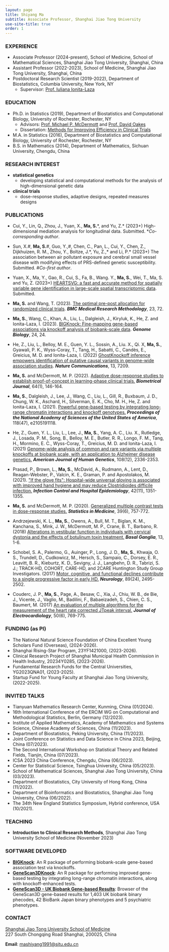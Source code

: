 ```yaml
---
layout: page
title: Shiyang Ma
subtitle: Associate Professor, Shanghai Jiao Tong University
use-site-title: true
order: 1
---
```


### EXPERIENCE
* Associate Professor (2024-present), School of Medicine, School of Mathematical Sciences, Shanghai Jiao Tong University, Shanghai, China
* Assistant Professor (2022-2023), School of Medicine, Shanghai Jiao Tong University, Shanghai, China
* Postdoctoral Research Scientist (2019-2022), Department of Biostatistics, Columbia University, New York, NY
    - Supervisor: [Prof. Iuliana Ionita-Laza](http://www.columbia.edu/~ii2135/)  


### EDUCATION 
*  Ph.D. in Statistics (2019), Department of Biostatistics and Computational Biology, University of Rochester, Rochester, NY  
    - Advisors: [Prof. Michael P. McDermott](https://www.urmc.rochester.edu/biostat/people/faculty/mcdermott.aspx) and [Prof. David Oakes](https://www.urmc.rochester.edu/biostat/people/faculty/oakes.aspx)       
    - Dissertation: [Methods for Improving Efficiency in Clinical Trials](https://search.proquest.com/docview/2335218128?pq-origsite=gscholar&fromopenview=true)     
*  M.A. in Statistics (2016), Department of Biostatistics and Computational Biology, University of Rochester, Rochester, NY    
*  B.S. in Mathematics (2014), Department of Mathematics, Sichuan University, Chengdu, China


### RESEARCH  INTEREST
* **statistical genetics**
   - developing statistical and computational methods for the analysis of high-dimensional genetic data
* **clinical trials** 
   - dose-response studies, adaptive designs, repeated measures designs


### PUBLICATIONS
* Cui, Y., Lin, Q., Zhou, J., Yuan, X., **Ma, S.**\*, and Yu, Z.\* (2023+) High-dimensional mediation analysis for longitudinal data. Submitted. *_Co-corresponding author_.

* Sun, X.#, **Ma, S.**#, Guo, Y.,#, Chen, C., Pan, L., Cui, Y., Chen, Z., Dijkhuizen, R. M., Zhou, Y., Boltze, J.\*, Yu, Z.,\* and Li, P.\* (2023+) The association between air pollutant exposure and cerebral small vessel disease with modifying effects of PRS-defined genetic susceptibility. Submitted. #_Co-first author_.

* Yuan, X., Ma, Y., Gao, R., Cui, S., Fa, B., Wang. Y., **Ma, S.**, Wei, T., Ma, S. and Yu, Z. (2023+) [HEARTSVG: a fast and accurate method for spatially variable gene identification in large-scale spatial transcriptomic data](https://www.biorxiv.org/content/10.1101/2023.08.06.552154v1). Submitted.

* **Ma, S.** and Wang, T. (2023). [The optimal pre-post allocation for randomized clinical trials](https://doi.org/10.1186/s12874-023-01893-w). _**BMC Medical Research Methodology**_, 23, 72.

* **Ma, S.**, Wang, C., Khan, A., Liu, L., Dalgleish, J., Kiryluk, K., He, Z. and Ionita-Laza, I. (2023). [BIGKnock: Fine-mapping gene-based associations via knockoff analysis of biobank-scale data](https://doi.org/10.1186/s13059-023-02864-6). _**Genome Biology**_, 24, 24.

* He, Z., Liu, L., Belloy, M. E., Guen, Y. L., Sossin, A., Liu. X., Qi. X, **Ma, S.**, Gyawali, P. K., Wyss-Coray, T., Tang, H., Sabatti, C., Candès, E., Greicius, M. D. and Ionita-Laza, I. (2022) [GhostKnockoff inference empowers identification of putative causal variants in genome-wide association studies](https://doi.org/10.1038/s41467-022-34932-z). _**Nature Communications**_, 13, 7209.
  
* **Ma, S.** and McDermott, M. P. (2022). [Adaptive dose-response studies to establish proof-of-concept in learning-phase clinical trials.](https://doi.org/10.1002/bimj.202100044) _**Biometrical Journal**_, 64(1), 146-164.

* **Ma, S.**, Dalgleish, J., Lee, J., Wang, C., Liu, L., Gill, R., Buxbaum, J. D., Chung, W. K., Aschard, H., Silverman, E. K., Cho, M. H., He, Z. and Ionita-Laza, I. (2021). [Powerful gene-based testing by integrating long-range chromatin interactions and knockoff genotypes.](https://doi.org/10.1073/pnas.2105191118) _**Proceedings of the National Academy of Sciences of the United States of America**_, 118(47), e2105191118.

* He, Z., Guen, Y. L., Liu, L., Lee, J., **Ma, S.**, Yang, A. C.,  Liu. X., Rutledge, J., Losada, P. M., Song, B., Belloy, M. E., Butler, R. R., Longo, F. M., Tang, H., Mormino, E. C., Wyss-Coray, T., Greicius, M. D. and Ionita-Laza, I. (2021) [Genome-wide analysis of common and rare variants via multiple knockoffs at biobank scale, with an application to Alzheimer disease genetics.](https://doi.org/10.1016/j.ajhg.2021.10.009) _**American Journal of Human Genetics**_, 108(12), 2336-2353.

* Prasad, P., Brown, L., **Ma, S.**, McDavid, A., Rudmann, A., Lent, D., Reagan-Webster, P., Valcin, K. E., Graman, P. and Apostolakos, M. (2021). ["If the glove fits": Hospital-wide universal gloving is associated with improved hand hygiene and may reduce Clostridioides difficile infection.](https://doi.org/10.1017/ice.2020.1422) _**Infection Control and Hospital Epidemiology**_, 42(11), 1351-1355.

* **Ma, S.** and McDermott, M. P. (2020). [Generalized multiple contrast tests in dose-response studies.](https://doi.org/10.1002/sim.8444) _**Statistics in Medicine**_, 39(6), 757-772.

* Andrzejewski, K. L., **Ma, S.**, Owens, A., Bull, M. T., Biglan, K. M., Kanchana, S., Mink, J. W., McDermott, M. P., Crane, B. T., Barbano, R. (2018) [Alterations in vestibular function in individuals with cervical dystonia and the effects of botulinum toxin treatment.](https://doi.org/10.1016/j.baga.2018.05.001) _**Basal Ganglia**_, 13, 1-6. 

* Schobel, S. A., Palermo, G., Auinger, P., Long, J. D., **Ma, S.**, Khwaja, O. S., Trundell, D., Cudkowicz, M., Hersch, S., Sampaio, C., Dorsey, E. R., Leavitt, B. R., Kieburtz, K. D., Sevigny, J. J., Langbehn, D. R., Tabrizi, S. J.; TRACK-HD, COHORT, CARE-HD, and 2CARE Huntington Study Group Investigators. (2017) [Motor, cognitive, and functional declines contribute to a single progressive factor in early HD.](https://doi.org/10.1212/WNL.0000000000004743) _**Neurology**_, 89(24), 2495-2502.

* Couderc, J. P., **Ma, S.**, Page, A., Besaw, C., Xia, J., Chiu, W. B., de Bie, J., Vicente, J., Vaglio, M., Badilini, F., Babaeizadeh, S., Chien, C. S., Baumert, M. (2017) [An evaluation of multiple algorithms for the measurement of the heart rate corrected JTpeak interval.](https://doi.org/10.1016/j.jelectrocard.2017.08.025) _**Journal of Electrocardiology**_, 50(6), 769-775.

### FUNDING (as PI)
* The National Natural Science Foundation of China Excellent Young Scholars Fund (Overseas), (2024-2026).
* Shanghai Rising-Star Program, 23YF1421000, (2023-2026).
* Clinical Research Project of Shanghai Municipal Health Commission in Health Industry, 20234Y0285, (2023-2026).
* Fundamental Research Funds for the Central Universities, YG2023QNA01, (2023-2025).
* Startup Fund for Young Faculty at Shanghai Jiao Tong University, (2022-2025).

### INVITED TALKS
* Tianyuan Mathematics Research Center, Kunming, China (01/2024).
* 16th International Conference of the ERCIM WG on Computational and Methodological Statistics, Berlin, Germany (12/2023).
* Institute of Applied Mathematics, Academy of Mathematics and Systems Science, Chinese Academy of Sciences, China (11/2023).
* Department of Biostatistics, Peking University, China (11/2023).
* Joint Conference on Statistics and Data Science in China 2023, Beijing, China (07/2023).
* The Second International Workshop on Statistical Theory and Related Fields, Tianjin, China (07/2023).
* ICSA 2023 China Conference, Chengdu, China (06/2023).
* Center for Statistical Science, Tsinghua University, China (05/2023).
* School of Mathematical Sciences, Shanghai Jiao Tong University, China (03/2023).
* Department of Biostatistics, City University of Hong Kong, China (11/2022).
* Department of Bioinformatics and Biostatistics, Shanghai Jiao Tong University, China (06/2022).
* The 34th New England Statistics Symposium, Hybrid conference, USA  (10/2021).

### TEACHING
* **Introduction to Clinical Research Methods**, Shanghai Jiao Tong University School of Medicine (November 2023)
  
### SOFTWARE DEVELOPED
* **[BIGKnock](https://github.com/Iuliana-Ionita-Laza/BIGKnock)**: An R package of performing biobank-scale gene-based association test via knockoffs. 
* **[GeneScan3DKnock](https://github.com/Iuliana-Ionita-Laza/GeneScan3DKnock)**: An R package for performing improved gene-based testing by integrating long-range chromatin interactions, along with knockoff-enhanced tests.
*  **[GeneScan3D - UK Biobank Gene-based Results](http://www.funlda.com/gs3d)**: Browser of the GeneScan3D gene-based results for 1,403 UK biobank binary phecodes, 42 BioBank Japan binary phenotypes and 5 psychiatric phenotypes.

### CONTACT
[Shanghai Jiao Tong University School of Medicine](https://www.shsmu.edu.cn/)   
227 South Chongqing Road
Shanghai, 200025, China  

**Email**: mashiyang1991@sjtu.edu.cn
